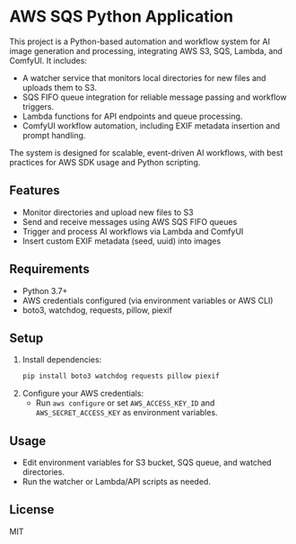 # AWS SQS Python Application


This project is a Python-based automation and workflow system for AI image generation and processing, integrating AWS S3, SQS, Lambda, and ComfyUI. It includes:

- A watcher service that monitors local directories for new files and uploads them to S3.
- SQS FIFO queue integration for reliable message passing and workflow triggers.
- Lambda functions for API endpoints and queue processing.
- ComfyUI workflow automation, including EXIF metadata insertion and prompt handling.

The system is designed for scalable, event-driven AI workflows, with best practices for AWS SDK usage and Python scripting.

## Features

- Monitor directories and upload new files to S3
- Send and receive messages using AWS SQS FIFO queues
- Trigger and process AI workflows via Lambda and ComfyUI
- Insert custom EXIF metadata (seed, uuid) into images

## Requirements

- Python 3.7+
- AWS credentials configured (via environment variables or AWS CLI)
- boto3, watchdog, requests, pillow, piexif

## Setup

1. Install dependencies:
   ```bash
   pip install boto3 watchdog requests pillow piexif
   ```
2. Configure your AWS credentials:
   - Run `aws configure` or set `AWS_ACCESS_KEY_ID` and `AWS_SECRET_ACCESS_KEY` as environment variables.

## Usage

- Edit environment variables for S3 bucket, SQS queue, and watched directories.
- Run the watcher or Lambda/API scripts as needed.

## License
MIT
